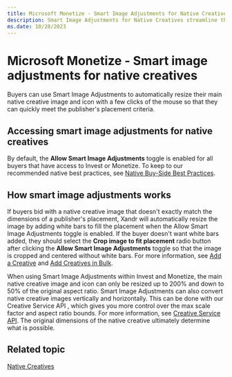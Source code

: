 ```yaml
---
title: Microsoft Monetize - Smart Image Adjustments for Native Creatives
description: Smart Image Adjustments for Native Creatives streamline the resizing process, allowing buyers to quickly and easily adapt their main creative image and icon to meet various publishers' placement criteria with just a few clicks.
ms.date: 10/28/2023
---
```


# Microsoft Monetize - Smart image adjustments for native creatives

Buyers can use Smart Image Adjustments to automatically resize their main native creative image and icon with a few clicks of the mouse so that they can quickly meet the publisher's placement criteria.

## Accessing smart image adjustments for native creatives

By default, the **Allow Smart Image Adjustments** toggle is enabled for all buyers that have access to Invest or Monetize. To keep to our recommended native best practices,
see [Native Buy-Side Best Practices](https://download.microsoft.com/download/e/e/5/ee544211-092a-45c4-8076-57b5c5aaceb3/28%20Dec%202023/Buy-Side-Native-Best-Practices.pdf).

## How smart image adjustments works

If buyers bid with a native creative image that doesn't exactly match the dimensions of a publisher's placement, Xandr will automatically resize the image by adding white bars to fill the placement when the Allow Smart Image Adjustments toggle is enabled. If the buyer doesn't want white bars added, they should select the **Crop image to fit placement** radio button after clicking the **Allow Smart Image Adjustments** toggle so that the image is cropped and centered without white bars. For more
information, see [Add a Creative](add-a-creative.md) and [Add Creatives in Bulk](add-creatives-in-bulk.md).

When using Smart Image Adjustments within Invest and Monetize, the main native creative image and icon can only be resized up to 200% and down to 50% of the original aspect ratio. Smart Image Adjustments can also convert native creative images vertically and horizontally. This can be done with our Creative Service API , which gives you more control over the max scale factor and aspect ratio bounds. For more information, see [Creative Service API](../digital-platform-api/creative-service.md). The original dimensions of the native creative ultimately determine what is possible.

## Related topic

[Native Creatives](native-creatives.md)